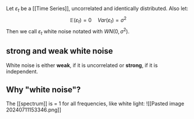 Let $\varepsilon_{t}$ be a [[Time Series]], uncorrelated and identically distributed. Also let:
$$
\mathbb{E}(\varepsilon_{t}) = 0\hspace{1em} Var(\varepsilon_{t}) = \sigma^2
$$
Then we call $\varepsilon_{t}$ white noise notated with $WN(0,\sigma^2)$. 

## strong and weak white noise
White noise is either **weak**, if it is uncorrelated or **strong**, if it is independent.

## Why "white noise"?
The [[spectrum]] is = 1 for all frequencies, like white light:
![[Pasted image 20240711153346.png]]